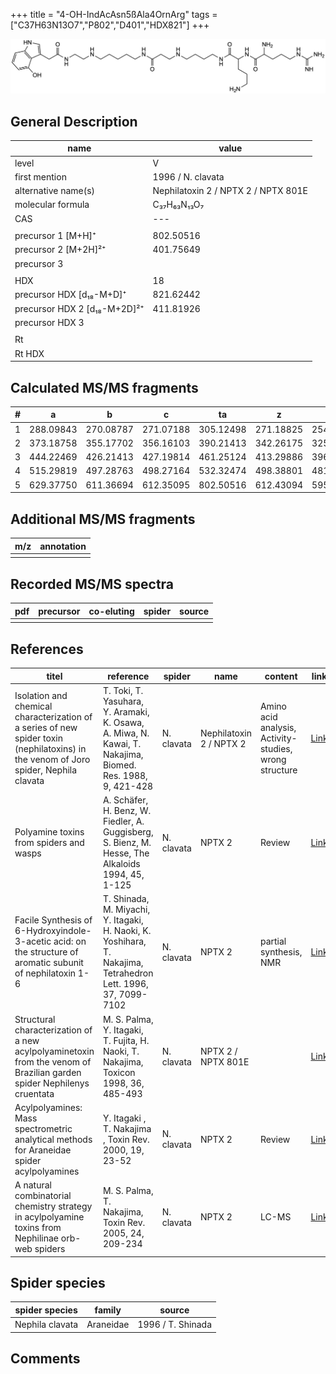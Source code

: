+++
title = "4-OH-IndAcAsn5ßAla4OrnArg"
tags = ["C37H63N13O7","P802","D401","HDX821"]
+++

![](/img/4-OH-IndAcAsn5bAla4OrnArg.png)

## General Description

| name                         | value                               |
|------------------------------|-------------------------------------|
| level                        | V                                   |
| first mention                | 1996 / N. clavata                   |
| alternative name(s)          | Nephilatoxin 2 / NPTX 2 / NPTX 801E |
| molecular formula            | C₃₇H₆₃N₁₃O₇                         |
| CAS                          | ---                                 |
|                              |                                     |
| precursor 1 [M+H]⁺           | 802.50516                           |
| precursor 2 [M+2H]²⁺         | 401.75649                           |
| precursor 3                  |                                     |
|                              |                                     |
| HDX                          | 18                                  |
| precursor HDX   [d₁₈-M+D]⁺   | 821.62442                           |
| precursor HDX 2 [d₁₈-M+2D]²⁺ | 411.81926                           |
| precursor HDX 3              |                                     |
|                              |                                     |
| Rt                           |                                     |
| Rt HDX                       |                                     |

## Calculated MS/MS fragments

| # | a         | b         | c         | ta        | z         | y         | tz        |
|---|-----------|-----------|-----------|-----------|-----------|-----------|-----------|
| 1 | 288.09843 | 270.08787 | 271.07188 | 305.12498 | 271.18825 | 254.16170 | 288.21480 |
| 2 | 373.18758 | 355.17702 | 356.16103 | 390.21413 | 342.26175 | 325.23520 | 359.28830 |
| 3 | 444.22469 | 426.21413 | 427.19814 | 461.25124 | 413.29886 | 396.27231 | 430.32541 |
| 4 | 515.29819 | 497.28763 | 498.27164 | 532.32474 | 498.38801 | 481.36146 | 515.41456 |
| 5 | 629.37750 | 611.36694 | 612.35095 | 802.50516 | 612.43094 | 595.40439 | 629.45749 |

## Additional MS/MS fragments

| m/z       | annotation |
|-----------|------------|
|           |            |

## Recorded MS/MS spectra

| pdf | precursor | co-eluting | spider    | source                              |
|-----|-----------|------------|-----------|-------------------------------------|
|     |           |            |           |                                     |

## References

| titel                                                                                                                                | reference                                                                                                      | spider     | name                    | content                                                | link                                                                        |
|--------------------------------------------------------------------------------------------------------------------------------------|----------------------------------------------------------------------------------------------------------------|------------|-------------------------|--------------------------------------------------------|-----------------------------------------------------------------------------|
| Isolation and chemical characterization of a series of new spider toxin (nephilatoxins) in the venom of Joro spider, Nephila clavata | T. Toki, T. Yasuhara, Y. Aramaki, K. Osawa, A. Miwa, N. Kawai, T. Nakajima, Biomed. Res. 1988, 9, 421-428      | N. clavata | Nephilatoxin 2 / NPTX 2 | Amino acid analysis, Activity-studies, wrong structure | [Link](https://www.jstage.jst.go.jp/article/biomedres/9/6/9_421/_article)   |
| Polyamine toxins from spiders and wasps                                                                                              | A. Schäfer, H. Benz, W. Fiedler, A. Guggisberg, S. Bienz, M. Hesse, The Alkaloids 1994, 45, 1-125              | N. clavata | NPTX 2                  | Review                                                 | [Link](https://www.sciencedirect.com/science/article/pii/S009995980860276X) |
| Facile Synthesis of 6-Hydroxyindole-3-acetic acid: on the structure of aromatic subunit of nephilatoxin 1-6                          | T. Shinada, M. Miyachi, Y. Itagaki, H. Naoki, K. Yoshihara, T. Nakajima, Tetrahedron Lett. 1996, 37, 7099-7102 | N. clavata | NPTX 2                  | partial synthesis, NMR                                 | [Link](https://www.sciencedirect.com/science/article/pii/0040403996015833)  |
| Structural characterization of a new acylpolyaminetoxin from the venom of Brazilian garden spider Nephilenys cruentata               | M. S. Palma, Y. Itagaki, T. Fujita, H. Naoki, T. Nakajima, Toxicon 1998, 36, 485-493                           | N. clavata | NPTX 2 / NPTX 801E      |                                                        | [Link](https://www.sciencedirect.com/science/article/pii/S0041010197001396) |
| Acylpolyamines: Mass spectrometric analytical methods for Araneidae spider acylpolyamines                                            | Y. Itagaki , T. Nakajima , Toxin Rev. 2000, 19, 23-52                                                          | N. clavata | NPTX 2                  | Review                                                 | [Link](https://www.tandfonline.com/doi/abs/10.1081/TXR-100100314)           |
| A natural combinatorial chemistry strategy in acylpolyamine toxins from Nephilinae orb-web spiders                                   | M. S. Palma, T. Nakajima, Toxin Rev. 2005, 24, 209-234                                                         | N. clavata | NPTX 2                  | LC-MS                                                  | [Link](https://www.tandfonline.com/doi/abs/10.1081/TXR-200057857)           |

## Spider species

| spider species  | family    | source            |
|-----------------|-----------|-------------------|
| Nephila clavata | Araneidae | 1996 / T. Shinada |

## Comments